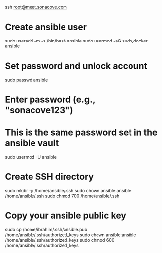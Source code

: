 

ssh root@meet.sonacove.com

# Create ansible user
sudo useradd -m -s /bin/bash ansible
sudo usermod -aG sudo,docker ansible

# Set password and unlock account
sudo passwd ansible
# Enter password (e.g., "sonacove123")
# This is the same password set in the ansible vault
sudo usermod -U ansible


# Create SSH directory
sudo mkdir -p /home/ansible/.ssh
sudo chown ansible:ansible /home/ansible/.ssh
sudo chmod 700 /home/ansible/.ssh

# Copy your ansible public key
sudo cp /home/ibrahim/.ssh/ansible.pub /home/ansible/.ssh/authorized_keys
sudo chown ansible:ansible /home/ansible/.ssh/authorized_keys
sudo chmod 600 /home/ansible/.ssh/authorized_keys

